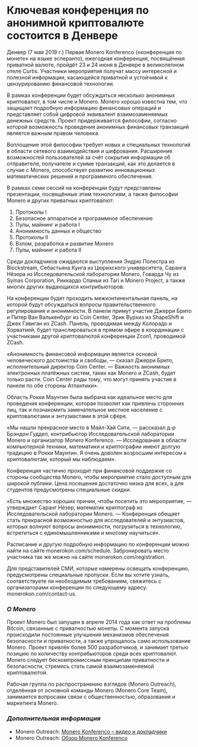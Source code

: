 # Ключевая конференция по анонимной криптовалюте состоится в Денвере

Денвер (7 мая 2019 г.) Первая Monero Konferenco («конференция по монете» на языке эсперанто), ежегодная конференция, посвящённая приватной валюте, пройдёт 23 и 24 июня в Денвере в великолепном отеле Curtis. Участники мероприятия получат массу интересной и полезной информации, касающейся приватной и устойчивой к цензурированию финансовой технологии.

В рамках конференции будет обсуждаться несколько анонимных криптовалют, в том числе и Monero. Monero хорошо известна тем, что защищает подробную информацию финансовых операций и представляет собой цифровой эквивалент взаимозаменяемых денежных средств. Проект придерживается философии, согласно которой возможность проведения анонимных финансовых транзакций является важным правом человека.

Воплощение этой философии требует новых и специальных технологий в области сетевого взаимодействия и шифрования. Расширение возможностей пользователей за счёт сокрытия информации об отправителе, получателе и сумме транзакций, как это делается в случае с Monero, способствует развитию инновационных математических решений и программного обеспечения.

В рамках семи сессий на конференции будут представлены презентации, посвящённые этим технологиям, а также философии Monero и других приватных криптовалют:

1. Протоколы I
2. Безопасное аппаратное и программное обеспечение
3. Пулы, майнинг и работа I
4. Анонимность данных и общество
5. Протоколы II
6. Взлом, разработка и развитие Monero
7. Пулы, майнинг и работа II

Среди докладчиков ожидаются выступления Эндрю Полестра из Blockstream, Себастьяна Кунга из Цюрихского университета, Саранга Нёзера из Исследовательской лаборатории Monero, Говарда Чу из Symas Corporation, Риккардо Спаньи из Tari и Monero Project, а также многих других выдающихся контрибьюторов.

На конференции будет проходить межконтинентальная панель, на которой будут обсуждаться вопросы правительственного регулирования и анонимности. В панели примут участие Джерри Брито и Питер Ван Валькенбург из Coin Center, Эрик Вурхиз из ShapeShift и Джек Гэвиган из ZCash. Панель, проводимая между Колорадо и Хорватией, будет транслироваться в прямом эфире в координации с участниками другой криптовалютой конференции Zcon1, проводимой ZCash.

«Анонимность финансовой информации является основой человеческого достоинства и свободы, — сказал Джерри Брито, исполнительный директор Coin Center. — Важность анонимных электронных платёжных систем, таких как Monero и ZCash, будет только расти. Coin Center рады тому, что могут принять участие в панели по обе стороны Атлантики».

Область Рокки Маунтин была выбрана как идеальное место для проведения конференции, которая позволит как привлечь сторонних лиц, так и познакомить замечательное местное население с криптовалютами и энтузиастами в этой сфере.

«Мы нашли прекрасное место в Майл-Хай Сити, — рассказал д-р Брэндон Гуддел, контрибьютор Исследовательской лаборатории Monero и организатор Monero Konferenco. — Исследования в области компьютерной техники, математики и криптографии имеют долгую традицию в Рокки Маунтин. Я очень доволен возросшим интересом к криптовалютам, который мы наблюдаем».

Конференция частично проходит при финансовой поддержке со стороны сообщества Monero, чтобы мероприятие стало доступным для широкой публики. Цена посещения достаточно низка для всех, а для студентов предусмотрены специальные скидки.

«Есть множество хороших причин, чтобы посетить это мероприятие, — утверждает Саранг Нёзер, математик криптограф из Исследовательской лаборатории Monero. — Конференция обещает стать прекрасной возможностью для исследователей и энтузиастов, которых волнуют вопросы анонимности, погрузиться в технологию, встретиться с единомышленниками и многому научиться».

Расписание и другую подробную информацию по конференции можно найти на сайте monerokon.com/schedule. Забронировать место участника так же можно на сайте monerokon.com/registration.

Для представителей СМИ, которые намерены освещать конференцию, предусмотрены специальные пропуски. Если вы хотите узнать, соответствуете ли необходимым требованиям, свяжитесь с организаторами конференции по следующему адресу: monerokon.com/contact-us.

### _О Monero_

Проект Monero был запущен в апреле 2014 года как ответ на проблемы Bitcoin, связанные с приватностью монеты. С момента запуска происходили постоянные улучшения механизмов обеспечения безопасности и приватности, а также упрощалось само использование Monero. Проект привлёк более 500 разработчиков, и занимает третью позицию по количеству контрибьюторов среди всех криптовалют. Monero следует бескомпромиссным принципам приватности и безопасности, стремясь стать самой взаимозаменяемой криптовалютой.

Рабочая группа по распространению взглядов (Monero Outreach), отделённая от основной команды Monero (Monero Core Team), занимается вопросами связи с общественностью, образования и маркетинга Monero.

### _Дополнительная информация_

- Monero Outreach: [Monero Konferenco – видео и докладчики](https://www.monerooutreach.org/news/monero-konferenco/)
- Monero Outreach: [Обзор Monero Konferenco](https://www.monerooutreach.org/stories/monero-konferenco.html)
